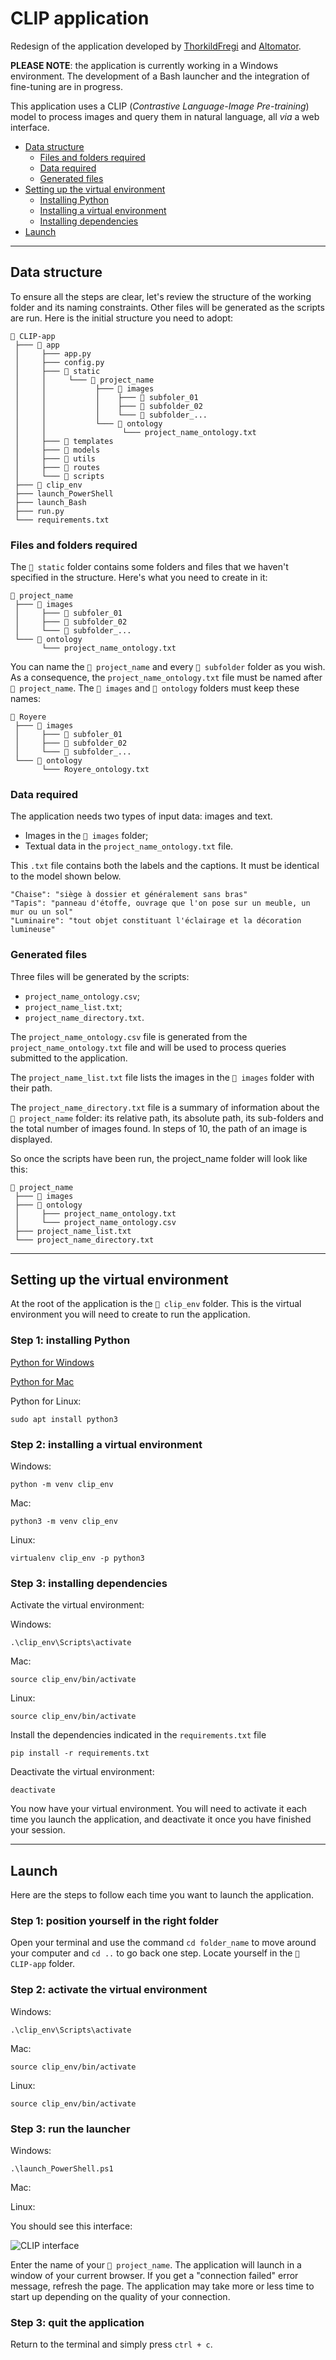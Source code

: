 # CLIP application

Redesign of the application developed by [ThorkildFregi](https://github.com/ThorkildFregi) and [Altomator](https://github.com/altomator).

**PLEASE NOTE**: the application is currently working in a Windows environment. The development of a Bash launcher and the integration of fine-tuning are in progress.

This application uses a CLIP (*Contrastive Language-Image Pre-training*) model to process images and query them in natural language, all *via* a web interface.

- [Data structure](https://github.com/NatachaGrim/M2-TNAH-Memoire-2024/tree/main/Application_CLIP#data-structure)
  - [Files and folders required](https://github.com/NatachaGrim/M2-TNAH-Memoire-2024/tree/main/Application_CLIP#files-and-folders-required)
  - [Data required](https://github.com/NatachaGrim/M2-TNAH-Memoire-2024/tree/main/Application_CLIP#data-required)
  - [Generated files](https://github.com/NatachaGrim/M2-TNAH-Memoire-2024/tree/main/Application_CLIP#generated-files)
- [Setting up the virtual environment](https://github.com/NatachaGrim/M2-TNAH-Memoire-2024/tree/main/Application_CLIP#setting-up-the-virtual-environment)
  - [Installing Python](https://github.com/NatachaGrim/M2-TNAH-Memoire-2024/tree/main/Application_CLIP#step-1-installing-python)
  - [Installing a virtual environment](https://github.com/NatachaGrim/M2-TNAH-Memoire-2024/tree/main/Application_CLIP#step-2-installing-a-virtual-environment)
  - [Installing dependencies](https://github.com/NatachaGrim/M2-TNAH-Memoire-2024/tree/main/Application_CLIP#step-3-installing-dependencies)
- [Launch](https://github.com/NatachaGrim/M2-TNAH-Memoire-2024/tree/main/Application_CLIP#Launch)

__________

## Data structure

To ensure all the steps are clear, let's review the structure of the working folder and its naming constraints. Other files will be generated as the scripts are run. Here is the initial structure you need to adopt:

```
📁 CLIP-app
 ├─── 📁 app
 │     ├─── app.py
 │     ├─── config.py
 │     ├─── 📁 static
 │     │     └─── 📁 project_name
 │     │           ├─── 📁 images
 │     │           │    ├─── 📁 subfoler_01
 │     │           │    ├─── 📁 subfolder_02
 │     │           │    └─── 📁 subfolder_...
 │     │           └─── 📁 ontology
 │     │                 └─── project_name_ontology.txt
 │     ├─── 📁 templates
 │     ├─── 📁 models
 │     ├─── 📁 utils
 │     ├─── 📁 routes
 │     └─── 📁 scripts
 ├─── 📁 clip_env
 ├─── launch_PowerShell
 ├─── launch_Bash
 ├─── run.py
 └─── requirements.txt
```

### Files and folders required

The ```📁 static``` folder contains some folders and files that we haven't specified in the structure. Here's what you need to create in it:

```
📁 project_name
 ├─── 📁 images
 │     ├─── 📁 subfoler_01
 │     ├─── 📁 subfolder_02
 │     └─── 📁 subfolder_...
 └─── 📁 ontology
       └─── project_name_ontology.txt
```

You can name the ```📁 project_name``` and every ```📁 subfolder``` folder as you wish. As a consequence, the ```project_name_ontology.txt``` file must be named after ```📁 project_name```. The ```📁 images``` and ```📁 ontology``` folders must keep these names:

```
📁 Royere
 ├─── 📁 images
 │     ├─── 📁 subfoler_01
 │     ├─── 📁 subfolder_02
 │     └─── 📁 subfolder_...
 └─── 📁 ontology
       └─── Royere_ontology.txt
```

### Data required

The application needs two types of input data: images and text.
- Images in the ```📁 images``` folder;
- Textual data in the ```project_name_ontology.txt``` file.

This ```.txt``` file contains both the labels and the captions. It must be identical to the model shown below.

```
"Chaise": "siège à dossier et généralement sans bras"
"Tapis": "panneau d'étoffe, ouvrage que l'on pose sur un meuble, un mur ou un sol"
"Luminaire": "tout objet constituant l'éclairage et la décoration lumineuse"
```

### Generated files

Three files will be generated by the scripts:

- ```project_name_ontology.csv```;
- ```project_name_list.txt```;
- ```project_name_directory.txt```.

The ```project_name_ontology.csv``` file is generated from the ```project_name_ontology.txt``` file and will be used to process queries submitted to the application.

The ```project_name_list.txt``` file lists the images in the ```📁 images``` folder with their path.

The ```project_name_directory.txt``` file is a summary of information about the ```📁 project_name``` folder: its relative path, its absolute path, its sub-folders and the total number of images found. In steps of 10, the path of an image is displayed.

So once the scripts have been run, the project_name folder will look like this:

```
📁 project_name
 ├─── 📁 images
 ├─── 📁 ontology
 │     ├─── project_name_ontology.txt
 │     └─── project_name_ontology.csv
 ├─── project_name_list.txt
 └─── project_name_directory.txt
```

__________

## Setting up the virtual environment

At the root of the application is the ```📁 clip_env``` folder. This is the virtual environment you will need to create to run the application.

### Step 1: installing Python

[Python for Windows](https://www.python.org/downloads/)

[Python for Mac](https://www.python.org/downloads/macos/)

Python for Linux: 
```
sudo apt install python3
```

### Step 2: installing a virtual environment

Windows:
```
python -m venv clip_env
```

Mac:
```
python3 -m venv clip_env
```

Linux: 
```
virtualenv clip_env -p python3
```

### Step 3: installing dependencies

Activate the virtual environment:

Windows: 
```
.\clip_env\Scripts\activate
```

Mac: 
```
source clip_env/bin/activate
```

Linux: 
```
source clip_env/bin/activate
```

Install the dependencies indicated in the ```requirements.txt``` file
```
pip install -r requirements.txt
```

Deactivate the virtual environment:
```
deactivate
```

You now have your virtual environment. You will need to activate it each time you launch the application, and deactivate it once you have finished your session.

__________

## Launch

Here are the steps to follow each time you want to launch the application. 

### Step 1: position yourself in the right folder

Open your terminal and use the command ```cd folder_name``` to move around your computer and ```cd ..``` to go back one step. Locate yourself in the ```📁 CLIP-app``` folder.

### Step 2: activate the virtual environment

Windows: 
```
.\clip_env\Scripts\activate
```

Mac: 
```
source clip_env/bin/activate
```

Linux: 
```
source clip_env/bin/activate
```

### Step 3: run the launcher

Windows:

```
.\launch_PowerShell.ps1
```

Mac:


Linux:

You should see this interface:

![CLIP interface](README_images/clip_app_terminal.png)

Enter the name of your ```📁 project_name```. The application will launch in a window of your current browser. If you get a "connection failed" error message, refresh the page. The application may take more or less time to start up depending on the quality of your connection.

### Step 3: quit the application

Return to the terminal and simply press ```ctrl + c```.
